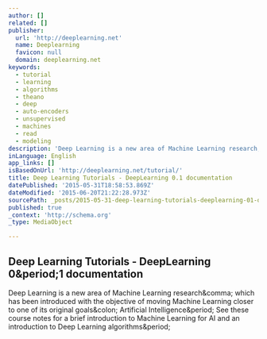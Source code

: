 ```yaml
---
author: []
related: []
publisher:
  url: 'http://deeplearning.net'
  name: Deeplearning
  favicon: null
  domain: deeplearning.net
keywords:
  - tutorial
  - learning
  - algorithms
  - theano
  - deep
  - auto-encoders
  - unsupervised
  - machines
  - read
  - modeling
description: 'Deep Learning is a new area of Machine Learning research, which has been introduced with the objective of moving Machine Learning closer to one of its original goals: Artificial Intelligence. See these course notes for a brief introduction to Machine Learning for AI and an introduction to Deep Learning algorithms.'
inLanguage: English
app_links: []
isBasedOnUrl: 'http://deeplearning.net/tutorial/'
title: Deep Learning Tutorials - DeepLearning 0.1 documentation
datePublished: '2015-05-31T18:58:53.869Z'
dateModified: '2015-06-20T21:22:28.973Z'
sourcePath: _posts/2015-05-31-deep-learning-tutorials-deeplearning-01-documentation.md
published: true
_context: 'http://schema.org'
_type: MediaObject

---
```

<article style=""><h1>Deep Learning Tutorials - DeepLearning 0&amp;period;1 documentation</h1><p>Deep Learning is a new area of Machine Learning research&amp;comma; which has been introduced with the objective of moving Machine Learning closer to one of its original goals&amp;colon; Artificial Intelligence&amp;period; See these course notes for a brief introduction to Machine Learning for AI and an introduction to Deep Learning algorithms&amp;period;</p></article>